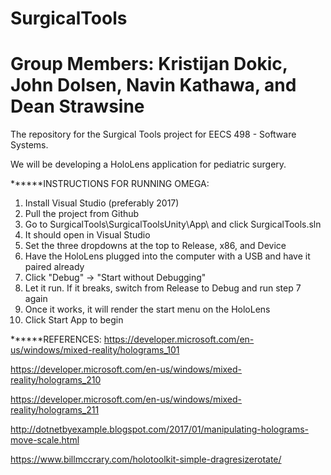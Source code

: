 # SurgicalTools

# Group Members: Kristijan Dokic, John Dolsen, Navin Kathawa, and Dean Strawsine

The repository for the Surgical Tools project for EECS 498 - Software Systems.

We will be developing a HoloLens application for pediatric surgery.

******INSTRUCTIONS FOR RUNNING OMEGA:
1) Install Visual Studio (preferably 2017)
2) Pull the project from Github
3) Go to SurgicalTools\SurgicalToolsUnity\App\ and click SurgicalTools.sln
4) It should open in Visual Studio
5) Set the three dropdowns at the top to Release, x86, and Device
6) Have the HoloLens plugged into the computer with a USB and have it paired already
7) Click "Debug" -> "Start without Debugging"
8) Let it run. If it breaks, switch from Release to Debug and run step 7 again
9) Once it works, it will render the start menu on the HoloLens
10) Click Start App to begin

******REFERENCES:
https://developer.microsoft.com/en-us/windows/mixed-reality/holograms_101

https://developer.microsoft.com/en-us/windows/mixed-reality/holograms_210

https://developer.microsoft.com/en-us/windows/mixed-reality/holograms_211

http://dotnetbyexample.blogspot.com/2017/01/manipulating-holograms-move-scale.html

https://www.billmccrary.com/holotoolkit-simple-dragresizerotate/
